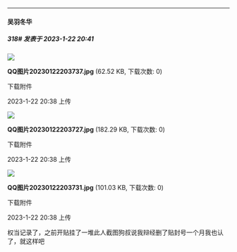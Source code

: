 

*****

####  吴羽冬华  
##### 318#       发表于 2023-1-22 20:41

<img src="https://img.saraba1st.com/forum/202301/22/203823j2znlxnznuubtnnu.jpg" referrerpolicy="no-referrer">

<strong>QQ图片20230122203737.jpg</strong> (62.52 KB, 下载次数: 0)

下载附件

2023-1-22 20:38 上传

<img src="https://img.saraba1st.com/forum/202301/22/203823h953xpi2zu2zx23b.jpg" referrerpolicy="no-referrer">

<strong>QQ图片20230122203727.jpg</strong> (182.29 KB, 下载次数: 0)

下载附件

2023-1-22 20:38 上传

<img src="https://img.saraba1st.com/forum/202301/22/203823tr8n93uiknkrqghg.jpg" referrerpolicy="no-referrer">

<strong>QQ图片20230122203731.jpg</strong> (101.03 KB, 下载次数: 0)

下载附件

2023-1-22 20:38 上传

权当记录了，之前开贴挂了一堆此人截图狗叔说我辩经删了贴封号一个月我也认了，就这样吧

